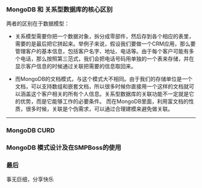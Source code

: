 

### MongoDB 和 关系型数据库的核心区别

两者的区别在于数据模型：

- 关系模型需要你把一个数据对象，拆分成零部件，然后存到各个相应的表里，需要的是最后把它拼起来。举例子来说，假设我们要做一个CRM应用，那么要管理客户的基本信息，包括客户名字、地址、电话等。由于每个客户可能有多个电话，那么按照第三范式，我们会把电话号码用单独的一个表来存储，并在显示客户信息的时候通过关联把需要的信息取回来。

- 而MongoDB的文档模式，与这个模式大不相同。由于我们的存储单位是一个文档，可以支持数组和嵌套文档，所以很多时候你直接用一个这样的文档就可以涵盖这个客户相关的所有个人信息。关系型数据库的关联功能不一定就是它的优势，而是它能够工作的必要条件。 而在MongoDB里面，利用富文档的性质，很多时候，关联是个伪需求，可以通过合理建模来避免做关联。

 - - -

### MongoDB CURD



### MongoDB 模式设计及在SMPBoss的使用




### 最后
 事无巨细，分享快乐
